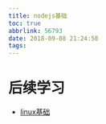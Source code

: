 ```yaml
---
title: nodejs基础
toc: true
abbrlink: 56793
date: 2018-09-08 21:24:50
tags:
---
```



# 后续学习
- [linux基础](/posts/34982)